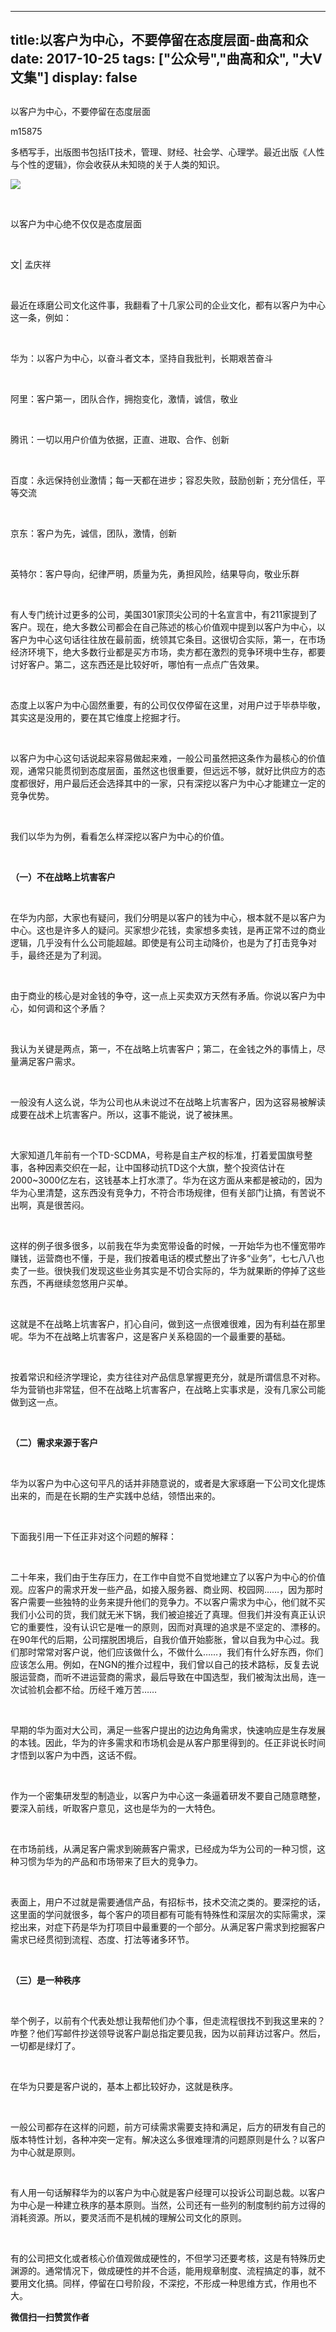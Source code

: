 
---
title:   ​以客户为中心，不要停留在态度层面-曲高和众
date: 2017-10-25
tags: ["公众号","曲高和众", "大V文集"]
display: false
---


## 



​以客户为中心，不要停留在态度层面




m15875




多栖写手，出版图书包括IT技术，管理、财经、社会学、心理学。最近出版《人性与个性的逻辑》，你会收获从未知晓的关于人类的知识。


<img data-s="300,640" data-type="jpeg" src="https://mmbiz.qpic.cn/mmbiz_jpg/fxGMiaL5Zj1jwicA4WMRE0CuwaK2ONxSyIibdI6S1o6K7cfibS4DqNMeqCZVILT6jH5mhNsXJMSplnX7dxibGklNFhA/0?wx_fmt=jpeg" style="" class="" data-ratio="0.75" data-w="960"/>

&nbsp;

以客户为中心绝不仅仅是态度层面

&nbsp;

文| 孟庆祥

&nbsp;

最近在琢磨公司文化这件事，我翻看了十几家公司的企业文化，都有以客户为中心这一条，例如：

&nbsp;

华为：以客户为中心，以奋斗者文本，坚持自我批判，长期艰苦奋斗

&nbsp;

阿里：客户第一，团队合作，拥抱变化，激情，诚信，敬业

&nbsp;

腾讯：一切以用户价值为依据，正直、进取、合作、创新

&nbsp;

百度：永远保持创业激情；每一天都在进步；容忍失败，鼓励创新；充分信任，平等交流

&nbsp;

京东：客户为先，诚信，团队，激情，创新

&nbsp;

英特尔：客户导向，纪律严明，质量为先，勇担风险，结果导向，敬业乐群

&nbsp;

有人专门统计过更多的公司，美国301家顶尖公司的十名宣言中，有211家提到了客户。现在，绝大多数公司都会在自己陈述的核心价值观中提到以客户为中心，以客户为中心这句话往往放在最前面，统领其它条目。这很切合实际，第一，在市场经济环境下，绝大多数行业都是买方市场，卖方都在激烈的竞争环境中生存，都要讨好客户。第二，这东西还是比较好听，哪怕有一点点广告效果。

&nbsp;

态度上以客户为中心固然重要，有的公司仅仅停留在这里，对用户过于毕恭毕敬，其实这是没用的，要在其它维度上挖掘才行。

&nbsp;

以客户为中心这句话说起来容易做起来难，一般公司虽然把这条作为最核心的价值观，通常只能贯彻到态度层面，虽然这也很重要，但远远不够，就好比供应方的态度都很好，用户最后还会选择其中的一家，只有深挖以客户为中心才能建立一定的竞争优势。

&nbsp;

我们以华为为例，看看怎么样深挖以客户为中心的价值。

&nbsp;

**（一）不在战略上坑害客户**

&nbsp;

在华为内部，大家也有疑问，我们分明是以客户的钱为中心，根本就不是以客户为中心。这也是许多人的疑问。买家想少花钱，卖家想多卖钱，是再正常不过的商业逻辑，几乎没有什么公司能超越。即使是有公司主动降价，也是为了打击竞争对手，最终还是为了利润。

&nbsp;

由于商业的核心是对金钱的争夺，这一点上买卖双方天然有矛盾。你说以客户为中心，如何调和这个矛盾？

&nbsp;

我认为关键是两点，第一，不在战略上坑害客户；第二，在金钱之外的事情上，尽量满足客户需求。

&nbsp;

一般没有人这么说，华为公司也从未说过不在战略上坑害客户，因为这容易被解读成要在战术上坑害客户。所以，这事不能说，说了被抹黑。

&nbsp;

大家知道几年前有一个TD-SCDMA，号称是自主产权的标准，打着爱国旗号整事，各种因素交织在一起，让中国移动抗TD这个大旗，整个投资估计在2000~3000亿左右，这钱基本上打水漂了。华为在这方面从来都是被动的，因为华为心里清楚，这东西没有竞争力，不符合市场规律，但有关部门让搞，有苦说不出啊，真是很苦闷。

&nbsp;

这样的例子很多很多，以前我在华为卖宽带设备的时候，一开始华为也不懂宽带咋赚钱，运营商也不懂，于是，我们按着电话的模式整出了许多“业务”，七七八八也卖了一些。很快我们发现这些业务其实是不切合实际的，华为就果断的停掉了这些东西，不再继续忽悠用户买单。

&nbsp;

这就是不在战略上坑害客户，扪心自问，做到这一点很难很难，因为有利益在那里呢。华为不在战略上坑害客户，这是客户关系稳固的一个最重要的基础。

&nbsp;

按着常识和经济学理论，卖方往往对产品信息掌握更充分，就是所谓信息不对称。华为营销也非常猛，但不在战略上坑害客户，在战略上实事求是，没有几家公司能做到这一点。

&nbsp;

**（二）需求来源于客户**

&nbsp;

华为以客户为中心这句平凡的话并非随意说的，或者是大家琢磨一下公司文化提炼出来的，而是在长期的生产实践中总结，领悟出来的。

&nbsp;

下面我引用一下任正非对这个问题的解释：

&nbsp;

二十年来，我们由于生存压力，在工作中自觉不自觉地建立了以客户为中心的价值观。应客户的需求开发一些产品，如接入服务器、商业网、校园网……，因为那时客户需要一些独特的业务来提升他们的竞争力。不以客户需求为中心，他们就不买我们小公司的货，我们就无米下锅，我们被迫接近了真理。但我们并没有真正认识它的重要性，没有认识它是唯一的原则，因而对真理的追求是不坚定的、漂移的。在90年代的后期，公司摆脱困境后，自我价值开始膨胀，曾以自我为中心过。我们那时常常对客户说，他们应该做什么，不做什么……，我们有什么好东西，你们应该怎么用。例如，在NGN的推介过程中，我们曾以自己的技术路标，反复去说服运营商，而听不进运营商的需求，最后导致在中国选型，我们被淘汰出局，连一次试验机会都不给。历经千难万苦……

&nbsp;

早期的华为面对大公司，满足一些客户提出的边边角角需求，快速响应是生存发展的本钱。因此，华为的许多需求和市场机会是从客户那里得到的。任正非说长时间才悟到以客户为中西，这话不假。

&nbsp;

作为一个密集研发型的制造业，以客户为中心这一条逼着研发不要自己随意瞎整，要深入前线，听取客户意见，这也是华为的一大特色。

&nbsp;

在市场前线，从满足客户需求到碗蕨客户需求，已经成为华为公司的一种习惯，这种习惯为华为的产品和市场带来了巨大的竞争力。

&nbsp;

表面上，用户不过就是需要通信产品，有招标书，技术交流之类的。要深挖的话，这里面的学问就很多，每个客户的项目都有可能有特殊性和深层次的实际需求，深挖出来，对症下药是华为打项目中最重要的一个部分。从满足客户需求到挖掘客户需求已经贯彻到流程、态度、打法等诸多环节。

&nbsp;

**（三）是一种秩序**

&nbsp;

举个例子，以前有个代表处想让我帮他们办个事，但走流程很找不到我这里来的？咋整？他们写邮件抄送领导说客户副总指定要见我，因为以前拜访过客户。然后，一切都是绿灯了。

&nbsp;

在华为只要是客户说的，基本上都比较好办，这就是秩序。

&nbsp;

一般公司都存在这样的问题，前方可续需求需要支持和满足，后方的研发有自己的版本特性计划，各种冲突一定有。解决这么多很难理清的问题原则是什么？以客户为中心就是原则。

&nbsp;

有人用一句话解释华为的以客户为中心就是客户经理可以投诉公司副总裁。以客户为中心是一种建立秩序的基本原则。当然，公司还有一些列的制度制约前方过得的消耗资源。所以，要灵活而不是机械的理解公司文化的原则。

&nbsp;

有的公司把文化或者核心价值观做成硬性的，不但学习还要考核，这是有特殊历史渊源的。通常情况下，做成硬性的并不合适，能用规章制度、流程搞定的事，就不要用文化搞。同样，停留在口号阶段，不深挖，不形成一种思维方式，作用也不大。




**微信扫一扫赞赏作者**















